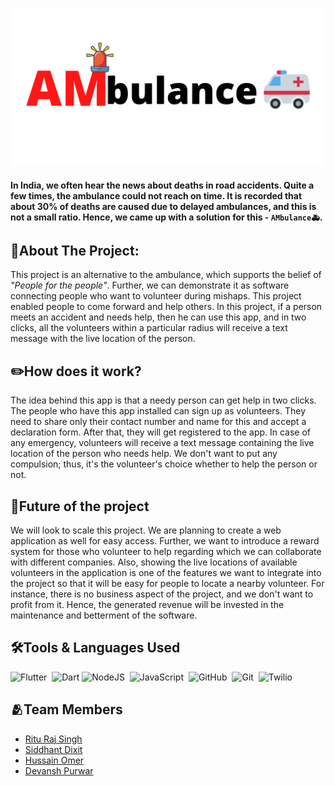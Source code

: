 ![AM](https://github.com/MesoHacks-TooLazyTooSlow/.github/blob/main/images/AM.png)

#### In India, we often hear the news about deaths in road accidents. Quite a few times, the ambulance could not reach on time. It is recorded that about 30% of deaths are caused due to delayed ambulances, and this is not a small ratio. Hence, we came up with a solution for this - `AMbulance🚑`.

## 🏥About The Project:
 This project is an alternative to the ambulance, which supports the belief of *"People for the people"*. Further, we can demonstrate it as software connecting people who want to volunteer during mishaps. This project enabled people to come forward and help others. In this project, if a person meets an accident and needs help, then he can use this app, and in two clicks, all the volunteers within a particular radius will receive a text message with the live location of the person. 


## ✏️How does it work?
The idea behind this app is that a needy person can get help in two clicks. The people who have this app installed can sign up as volunteers. They need to share only their contact number and name for this and accept a declaration form. After that, they will get registered to the app. 
In case of any emergency, volunteers will receive a text message containing the live location of the person who needs help. We don't want to put any compulsion; thus, it's the volunteer's choice whether to help the person or not.


## 🔭Future of the project
We will look to scale this project. We are planning to create a web application as well for easy access. Further, we want to introduce a reward system for those who volunteer to help regarding which we can collaborate with different companies.
Also, showing the live locations of available volunteers in the application is one of the features we want to integrate into the project so that it will be easy for people to locate a nearby volunteer. 
For instance, there is no business aspect of the project, and we don't want to profit from it. Hence, the generated revenue will be invested in the maintenance and betterment of the software. 


## 🛠️Tools & Languages Used
![Flutter](https://img.shields.io/badge/Flutter-%2302569B.svg?style=for-the-badge&logo=Flutter&logoColor=white)&nbsp;
![Dart](https://img.shields.io/badge/dart-%230175C2.svg?style=for-the-badge&logo=dart&logoColor=white)
![NodeJS](https://img.shields.io/badge/node.js-6DA55F?style=for-the-badge&logo=node.js&logoColor=white)&nbsp;
![JavaScript](https://img.shields.io/badge/javascript-%23323330.svg?style=for-the-badge&logo=javascript&logoColor=%23F7DF1E)&nbsp;
![GitHub](https://img.shields.io/badge/github-%23121011.svg?style=for-the-badge&logo=github&logoColor=white)&nbsp;
![Git](https://img.shields.io/badge/git-%23F05033.svg?style=for-the-badge&logo=git&logoColor=white)&nbsp;
![Twilio](https://img.shields.io/badge/Twilio-F22F46?style=for-the-badge&logo=Twilio&logoColor=white)&nbsp;




## 🫂Team Members
- [Ritu Raj Singh](https://github.com/rrsingh11) <!--[![Linkedin](https://i.stack.imgur.com/gVE0j.png)](https://www.linkedin.com/in/ritu-raj-singh/)-->
- [Siddhant Dixit](https://github.com/siddhantdixit) 
- [Hussain Omer](https://github.com/hussaino03) 
- [Devansh Purwar](https://github.com/devansh-purwar) 
